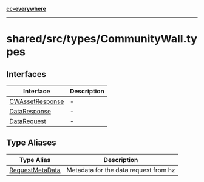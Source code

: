 [**cc-everywhere**](../../../../index.md)

***

# shared/src/types/CommunityWall.types

## Interfaces

| Interface | Description |
| ------ | ------ |
| [CWAssetResponse](../community-wall-types/interfaces/cw-asset-response.md) | - |
| [DataResponse](../community-wall-types/interfaces/data-response.md) | - |
| [DataRequest](../community-wall-types/interfaces/data-request.md) | - |

## Type Aliases

| Type Alias | Description |
| ------ | ------ |
| [RequestMetaData](../community-wall-types/type-aliases/request-meta-data.md) | Metadata for the data request from hz |
